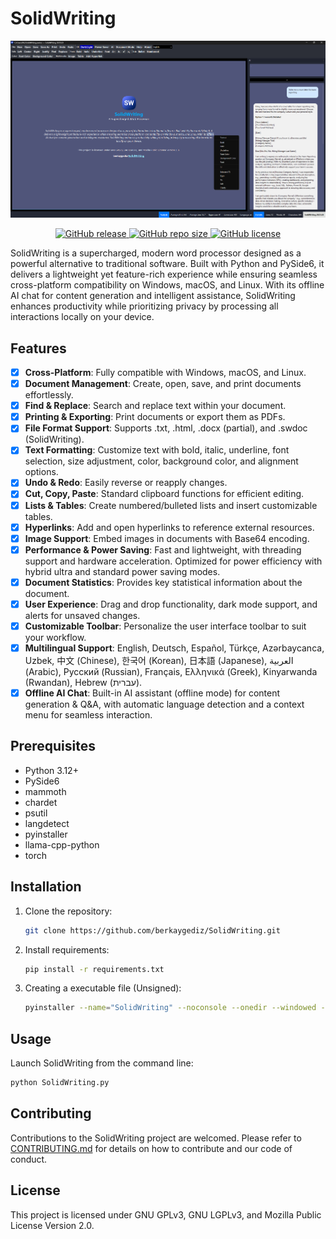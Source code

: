 # SolidWriting

<p align="center">
    <img src="images/banner/solidwriting_banner_2.png" alt="SolidWriting Banner" />
</p>

<p align="center">
    <a href="https://github.com/berkaygediz/solidwriting/releases/latest">
        <img src="https://img.shields.io/github/v/release/berkaygediz/solidwriting" alt="GitHub release" />
    </a>
    <a href="https://github.com/berkaygediz/solidwriting">
        <img src="https://img.shields.io/github/repo-size/berkaygediz/solidwriting" alt="GitHub repo size" />
    </a>
    <a href="https://github.com/berkaygediz/solidwriting">
        <img src="https://img.shields.io/github/license/berkaygediz/solidwriting" alt="GitHub license" />
    </a>
</p>

SolidWriting is a supercharged, modern word processor designed as a powerful alternative to traditional software. Built with Python and PySide6, it delivers a lightweight yet feature-rich experience while ensuring seamless cross-platform compatibility on Windows, macOS, and Linux. With its offline AI chat for content generation and intelligent assistance, SolidWriting enhances productivity while prioritizing privacy by processing all interactions locally on your device.

## Features

- [x] **Cross-Platform**: Fully compatible with Windows, macOS, and Linux.
- [x] **Document Management**: Create, open, save, and print documents effortlessly.
- [x] **Find & Replace**: Search and replace text within your document.
- [x] **Printing & Exporting**: Print documents or export them as PDFs.
- [x] **File Format Support**: Supports .txt, .html, .docx (partial), and .swdoc (SolidWriting).
- [x] **Text Formatting**: Customize text with bold, italic, underline, font selection, size adjustment, color, background color, and alignment options.
- [x] **Undo & Redo**: Easily reverse or reapply changes.
- [x] **Cut, Copy, Paste**: Standard clipboard functions for efficient editing.
- [x] **Lists & Tables**: Create numbered/bulleted lists and insert customizable tables.
- [x] **Hyperlinks**: Add and open hyperlinks to reference external resources.
- [x] **Image Support**: Embed images in documents with Base64 encoding.
- [x] **Performance & Power Saving**: Fast and lightweight, with threading support and hardware acceleration. Optimized for power efficiency with hybrid ultra and standard power saving modes.
- [x] **Document Statistics**: Provides key statistical information about the document.
- [x] **User Experience**: Drag and drop functionality, dark mode support, and alerts for unsaved changes.
- [x] **Customizable Toolbar**: Personalize the user interface toolbar to suit your workflow.
- [x] **Multilingual Support**: English, Deutsch, Español, Türkçe, Azərbaycanca, Uzbek, 中文 (Chinese), 한국어 (Korean), 日本語 (Japanese), العربية (Arabic), Русский (Russian), Français, Ελληνικά (Greek), Kinyarwanda (Rwandan), Hebrew (עברית).
- [x] **Offline AI Chat**: Built-in AI assistant (offline mode) for content generation & Q&A, with automatic language detection and a context menu for seamless interaction.

## Prerequisites

- Python 3.12+
- PySide6
- mammoth
- chardet
- psutil
- langdetect
- pyinstaller
- llama-cpp-python
- torch

## Installation

1. Clone the repository:

   ```bash
   git clone https://github.com/berkaygediz/SolidWriting.git
   ```

2. Install requirements:

   ```bash
   pip install -r requirements.txt
   ```

3. Creating a executable file (Unsigned):

   ```bash
   pyinstaller --name="SolidWriting" --noconsole --onedir --windowed --optimize "2" --clean --noconfirm --icon=".\solidwriting_icon.ico" --add-data "./.venv/Lib/site-packages/llama_cpp/*:llama_cpp" --add-binary "./.venv/Lib/site-packages/llama_cpp/*:llama_cpp" ".\SolidWriting.py"
   ```

## Usage

Launch SolidWriting from the command line:

```bash
python SolidWriting.py
```

## Contributing

Contributions to the SolidWriting project are welcomed. Please refer to [CONTRIBUTING.md](CONTRIBUTING.md) for details on how to contribute and our code of conduct.

## License

This project is licensed under GNU GPLv3, GNU LGPLv3, and Mozilla Public License Version 2.0.

